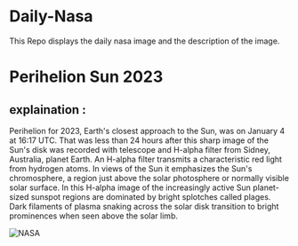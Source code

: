 # Daily-Nasa

This Repo displays the daily nasa image and the description of the image.

<!--NASA-->
# Perihelion Sun 2023
## explaination :

Perihelion for 2023, Earth's closest approach to the Sun, was on January 4 at 16:17 UTC. That was less than 24 hours after this sharp image of the Sun's disk was recorded with telescope and H-alpha filter from Sidney, Australia, planet Earth.  An H-alpha filter transmits a characteristic red light from hydrogen atoms. In views of the Sun it emphasizes the Sun's chromosphere, a region just above the solar photosphere or normally visible solar surface. In this H-alpha image of the increasingly active Sun planet-sized sunspot regions are dominated by bright splotches called plages. Dark filaments of plasma snaking across the solar disk transition to bright prominences when seen above the solar limb.

![NASA](https://apod.nasa.gov/apod/image/2301/Sol3Jan2023web1024.jpg)
<!--/NASA-->